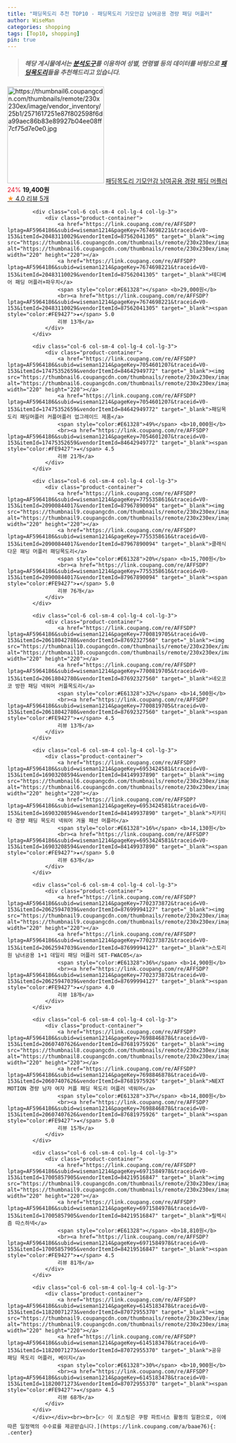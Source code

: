 ```yaml
---
title: "패딩목도리 추천 TOP10 - 패딩목도리 기모안감 남여공용 경량 패딩 머플러"
author: WiseMan
categories: shopping
tags: [Top10, shopping]
pin: true
---
```


> ##### 해당 게시물에서는 [**분석도구**](https://itemscout.io/)를 이용하여 **성별**, **연령별** 등의 데이터를 바탕으로 [**패딩목도리**](https://link.coupang.com/a/baae76)들을 추천해드리고 있습니다.
<div class="container"><div class="row">
            <div class="col-6 col-sm-4 col-lg-4 col-lg-3">
                <div class="product-container">
                    <a href="https://link.coupang.com/re/AFFSDP?lptag=AF5964186&subid=wiseman1214&pageKey=7714280586&traceid=V0-153&itemId=20686645956&vendorItemId=87843145422" target="_blank"><img src="https://thumbnail6.coupangcdn.com/thumbnails/remote/230x230ex/image/vendor_inventory/25b1/2571617251e87f802598f6da99aec86b83e89927b04ee08ff7cf75d7e0e0.jpg" alt="https://thumbnail6.coupangcdn.com/thumbnails/remote/230x230ex/image/vendor_inventory/25b1/2571617251e87f802598f6da99aec86b83e89927b04ee08ff7cf75d7e0e0.jpg" width="220" height="220"></a>
                    <a href="https://link.coupang.com/re/AFFSDP?lptag=AF5964186&subid=wiseman1214&pageKey=7714280586&traceid=V0-153&itemId=20686645956&vendorItemId=87843145422" target="_blank">패딩목도리 기모안감 남여공용 경량 패딩 머플러</a>
                    <span style="color:#E61328">24%</span> <b>19,400원</b>
                    <br><a href="https://link.coupang.com/re/AFFSDP?lptag=AF5964186&subid=wiseman1214&pageKey=7714280586&traceid=V0-153&itemId=20686645956&vendorItemId=87843145422" target="_blank"><span style="color:#FE9427">★</span> 4.0
                    리뷰 5개</a>
                </div>
            </div>
            
            <div class="col-6 col-sm-4 col-lg-4 col-lg-3">
                <div class="product-container">
                    <a href="https://link.coupang.com/re/AFFSDP?lptag=AF5964186&subid=wiseman1214&pageKey=7674698221&traceid=V0-153&itemId=20483110029&vendorItemId=87562041305" target="_blank"><img src="https://thumbnail6.coupangcdn.com/thumbnails/remote/230x230ex/image/vendor_inventory/6854/c04b1ed55568c29adc35f731ed4d15be1bd4357b2dacbcefff2271c48b23.jpg" alt="https://thumbnail6.coupangcdn.com/thumbnails/remote/230x230ex/image/vendor_inventory/6854/c04b1ed55568c29adc35f731ed4d15be1bd4357b2dacbcefff2271c48b23.jpg" width="220" height="220"></a>
                    <a href="https://link.coupang.com/re/AFFSDP?lptag=AF5964186&subid=wiseman1214&pageKey=7674698221&traceid=V0-153&itemId=20483110029&vendorItemId=87562041305" target="_blank">테디베어 패딩 머플러+파우치</a>
                    <span style="color:#E61328"></span> <b>29,000원</b>
                    <br><a href="https://link.coupang.com/re/AFFSDP?lptag=AF5964186&subid=wiseman1214&pageKey=7674698221&traceid=V0-153&itemId=20483110029&vendorItemId=87562041305" target="_blank"><span style="color:#FE9427">★</span> 5.0
                    리뷰 13개</a>
                </div>
            </div>
            
            <div class="col-6 col-sm-4 col-lg-4 col-lg-3">
                <div class="product-container">
                    <a href="https://link.coupang.com/re/AFFSDP?lptag=AF5964186&subid=wiseman1214&pageKey=7054601207&traceid=V0-153&itemId=17475352659&vendorItemId=84642949772" target="_blank"><img src="https://thumbnail6.coupangcdn.com/thumbnails/remote/230x230ex/image/vendor_inventory/b70a/2f84e13f4941c551045de079649e9357802a25ca4bfc863d281f10a580f3.jpg" alt="https://thumbnail6.coupangcdn.com/thumbnails/remote/230x230ex/image/vendor_inventory/b70a/2f84e13f4941c551045de079649e9357802a25ca4bfc863d281f10a580f3.jpg" width="220" height="220"></a>
                    <a href="https://link.coupang.com/re/AFFSDP?lptag=AF5964186&subid=wiseman1214&pageKey=7054601207&traceid=V0-153&itemId=17475352659&vendorItemId=84642949772" target="_blank">패딩목도리 패딩머플러 커플머플러 업그레이드 제품</a>
                    <span style="color:#E61328">49%</span> <b>10,000원</b>
                    <br><a href="https://link.coupang.com/re/AFFSDP?lptag=AF5964186&subid=wiseman1214&pageKey=7054601207&traceid=V0-153&itemId=17475352659&vendorItemId=84642949772" target="_blank"><span style="color:#FE9427">★</span> 4.5
                    리뷰 21개</a>
                </div>
            </div>
            
            <div class="col-6 col-sm-4 col-lg-4 col-lg-3">
                <div class="product-container">
                    <a href="https://link.coupang.com/re/AFFSDP?lptag=AF5964186&subid=wiseman1214&pageKey=7755358616&traceid=V0-153&itemId=20900844017&vendorItemId=87967890094" target="_blank"><img src="https://thumbnail9.coupangcdn.com/thumbnails/remote/230x230ex/image/vendor_inventory/ec37/de0cbef55ed9c5a8488d5b3dc5c874bdeeec5690eaa64d8e7435169d84d7.png" alt="https://thumbnail9.coupangcdn.com/thumbnails/remote/230x230ex/image/vendor_inventory/ec37/de0cbef55ed9c5a8488d5b3dc5c874bdeeec5690eaa64d8e7435169d84d7.png" width="220" height="220"></a>
                    <a href="https://link.coupang.com/re/AFFSDP?lptag=AF5964186&subid=wiseman1214&pageKey=7755358616&traceid=V0-153&itemId=20900844017&vendorItemId=87967890094" target="_blank">클래식 다운 패딩 머플러 패딩목도리</a>
                    <span style="color:#E61328">20%</span> <b>15,700원</b>
                    <br><a href="https://link.coupang.com/re/AFFSDP?lptag=AF5964186&subid=wiseman1214&pageKey=7755358616&traceid=V0-153&itemId=20900844017&vendorItemId=87967890094" target="_blank"><span style="color:#FE9427">★</span> 5.0
                    리뷰 76개</a>
                </div>
            </div>
            
            <div class="col-6 col-sm-4 col-lg-4 col-lg-3">
                <div class="product-container">
                    <a href="https://link.coupang.com/re/AFFSDP?lptag=AF5964186&subid=wiseman1214&pageKey=7700819705&traceid=V0-153&itemId=20618042780&vendorItemId=87692327560" target="_blank"><img src="https://thumbnail10.coupangcdn.com/thumbnails/remote/230x230ex/image/vendor_inventory/dcc6/376881e795c458282fdb1296fd82b009eddaee920bc0bb4aa357add81281.jpg" alt="https://thumbnail10.coupangcdn.com/thumbnails/remote/230x230ex/image/vendor_inventory/dcc6/376881e795c458282fdb1296fd82b009eddaee920bc0bb4aa357add81281.jpg" width="220" height="220"></a>
                    <a href="https://link.coupang.com/re/AFFSDP?lptag=AF5964186&subid=wiseman1214&pageKey=7700819705&traceid=V0-153&itemId=20618042780&vendorItemId=87692327560" target="_blank">네오코코 방한 패딩 넥워머 커플목도리</a>
                    <span style="color:#E61328">32%</span> <b>14,500원</b>
                    <br><a href="https://link.coupang.com/re/AFFSDP?lptag=AF5964186&subid=wiseman1214&pageKey=7700819705&traceid=V0-153&itemId=20618042780&vendorItemId=87692327560" target="_blank"><span style="color:#FE9427">★</span> 4.5
                    리뷰 13개</a>
                </div>
            </div>
            
            <div class="col-6 col-sm-4 col-lg-4 col-lg-3">
                <div class="product-container">
                    <a href="https://link.coupang.com/re/AFFSDP?lptag=AF5964186&subid=wiseman1214&pageKey=6953424581&traceid=V0-153&itemId=16903208594&vendorItemId=84149937890" target="_blank"><img src="https://thumbnail6.coupangcdn.com/thumbnails/remote/230x230ex/image/vendor_inventory/f614/e40d1d00ce8a2ada51baeaf4496055d4153d197ba30e8786b16dd585c767.jpg" alt="https://thumbnail6.coupangcdn.com/thumbnails/remote/230x230ex/image/vendor_inventory/f614/e40d1d00ce8a2ada51baeaf4496055d4153d197ba30e8786b16dd585c767.jpg" width="220" height="220"></a>
                    <a href="https://link.coupang.com/re/AFFSDP?lptag=AF5964186&subid=wiseman1214&pageKey=6953424581&traceid=V0-153&itemId=16903208594&vendorItemId=84149937890" target="_blank">치키티타 경량 패딩 목도리 넥워머 겨울 패션 머플러</a>
                    <span style="color:#E61328">16%</span> <b>14,130원</b>
                    <br><a href="https://link.coupang.com/re/AFFSDP?lptag=AF5964186&subid=wiseman1214&pageKey=6953424581&traceid=V0-153&itemId=16903208594&vendorItemId=84149937890" target="_blank"><span style="color:#FE9427">★</span> 5.0
                    리뷰 63개</a>
                </div>
            </div>
            
            <div class="col-6 col-sm-4 col-lg-4 col-lg-3">
                <div class="product-container">
                    <a href="https://link.coupang.com/re/AFFSDP?lptag=AF5964186&subid=wiseman1214&pageKey=7702373872&traceid=V0-153&itemId=20625947039&vendorItemId=87699994127" target="_blank"><img src="https://thumbnail9.coupangcdn.com/thumbnails/remote/230x230ex/image/vendor_inventory/f2c5/13cff3d38b19f171d56a489365651c1c0577431b9b4ab651f61c50d2c91b.jpg" alt="https://thumbnail9.coupangcdn.com/thumbnails/remote/230x230ex/image/vendor_inventory/f2c5/13cff3d38b19f171d56a489365651c1c0577431b9b4ab651f61c50d2c91b.jpg" width="220" height="220"></a>
                    <a href="https://link.coupang.com/re/AFFSDP?lptag=AF5964186&subid=wiseman1214&pageKey=7702373872&traceid=V0-153&itemId=20625947039&vendorItemId=87699994127" target="_blank">스토리원 남녀공용 1+1 데일리 패딩 머플러 SET-FWAC05</a>
                    <span style="color:#E61328">36%</span> <b>14,900원</b>
                    <br><a href="https://link.coupang.com/re/AFFSDP?lptag=AF5964186&subid=wiseman1214&pageKey=7702373872&traceid=V0-153&itemId=20625947039&vendorItemId=87699994127" target="_blank"><span style="color:#FE9427">★</span> 4.0
                    리뷰 18개</a>
                </div>
            </div>
            
            <div class="col-6 col-sm-4 col-lg-4 col-lg-3">
                <div class="product-container">
                    <a href="https://link.coupang.com/re/AFFSDP?lptag=AF5964186&subid=wiseman1214&pageKey=7698846878&traceid=V0-153&itemId=20607407626&vendorItemId=87681975926" target="_blank"><img src="https://thumbnail8.coupangcdn.com/thumbnails/remote/230x230ex/image/vendor_inventory/d3c8/d52acc4a3f1836351d23a64b6de566032c4f7a1bc2266113a20a39081f60.jpg" alt="https://thumbnail8.coupangcdn.com/thumbnails/remote/230x230ex/image/vendor_inventory/d3c8/d52acc4a3f1836351d23a64b6de566032c4f7a1bc2266113a20a39081f60.jpg" width="220" height="220"></a>
                    <a href="https://link.coupang.com/re/AFFSDP?lptag=AF5964186&subid=wiseman1214&pageKey=7698846878&traceid=V0-153&itemId=20607407626&vendorItemId=87681975926" target="_blank">NEXT MOTION 경량 남자 여자 커플 패딩 목도리 머플러 넥워머</a>
                    <span style="color:#E61328">37%</span> <b>14,800원</b>
                    <br><a href="https://link.coupang.com/re/AFFSDP?lptag=AF5964186&subid=wiseman1214&pageKey=7698846878&traceid=V0-153&itemId=20607407626&vendorItemId=87681975926" target="_blank"><span style="color:#FE9427">★</span> 5.0
                    리뷰 15개</a>
                </div>
            </div>
            
            <div class="col-6 col-sm-4 col-lg-4 col-lg-3">
                <div class="product-container">
                    <a href="https://link.coupang.com/re/AFFSDP?lptag=AF5964186&subid=wiseman1214&pageKey=6971584978&traceid=V0-153&itemId=17005857905&vendorItemId=84219516847" target="_blank"><img src="https://thumbnail9.coupangcdn.com/thumbnails/remote/230x230ex/image/vendor_inventory/5fce/06323125d1f482bd946c70b1715d21d7a1b8d79242a29be10abd2b644e62.jpg" alt="https://thumbnail9.coupangcdn.com/thumbnails/remote/230x230ex/image/vendor_inventory/5fce/06323125d1f482bd946c70b1715d21d7a1b8d79242a29be10abd2b644e62.jpg" width="220" height="220"></a>
                    <a href="https://link.coupang.com/re/AFFSDP?lptag=AF5964186&subid=wiseman1214&pageKey=6971584978&traceid=V0-153&itemId=17005857905&vendorItemId=84219516847" target="_blank">릴렉시즘 따스하넥</a>
                    <span style="color:#E61328"></span> <b>18,810원</b>
                    <br><a href="https://link.coupang.com/re/AFFSDP?lptag=AF5964186&subid=wiseman1214&pageKey=6971584978&traceid=V0-153&itemId=17005857905&vendorItemId=84219516847" target="_blank"><span style="color:#FE9427">★</span> 4.5
                    리뷰 81개</a>
                </div>
            </div>
            
            <div class="col-6 col-sm-4 col-lg-4 col-lg-3">
                <div class="product-container">
                    <a href="https://link.coupang.com/re/AFFSDP?lptag=AF5964186&subid=wiseman1214&pageKey=6145183478&traceid=V0-153&itemId=11820071273&vendorItemId=87072955370" target="_blank"><img src="https://thumbnail9.coupangcdn.com/thumbnails/remote/230x230ex/image/vendor_inventory/654d/e0591e80ac1ef4b93d1114078e05e34d1fedab23e06413e67baccdf2f864.jpg" alt="https://thumbnail9.coupangcdn.com/thumbnails/remote/230x230ex/image/vendor_inventory/654d/e0591e80ac1ef4b93d1114078e05e34d1fedab23e06413e67baccdf2f864.jpg" width="220" height="220"></a>
                    <a href="https://link.coupang.com/re/AFFSDP?lptag=AF5964186&subid=wiseman1214&pageKey=6145183478&traceid=V0-153&itemId=11820071273&vendorItemId=87072955370" target="_blank">공유 패딩 목도리 머플러, 베이지</a>
                    <span style="color:#E61328">30%</span> <b>10,900원</b>
                    <br><a href="https://link.coupang.com/re/AFFSDP?lptag=AF5964186&subid=wiseman1214&pageKey=6145183478&traceid=V0-153&itemId=11820071273&vendorItemId=87072955370" target="_blank"><span style="color:#FE9427">★</span> 4.5
                    리뷰 68개</a>
                </div>
            </div>
            </div></div><br><br>[👉 이 포스팅은 쿠팡 파트너스 활동의 일환으로, 이에 따른 일정액의 수수료를 제공받습니다.](https://link.coupang.com/a/baae76){: .center}
